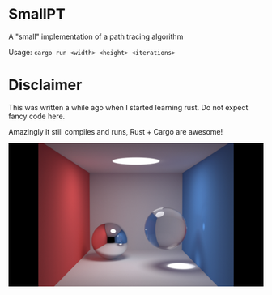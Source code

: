 SmallPT
=======

A "small" implementation of a path tracing algorithm

Usage:
  `cargo run <width> <height> <iterations>`

Disclaimer
==========

This was written a while ago when I started learning rust.
Do not expect fancy code here.

Amazingly it still compiles and runs, Rust + Cargo are awesome!

![Example image (2560 x 1440) 20,000 samples](https://github.com/mjohnson459/rustsmallpt/raw/master/image_2560_1440_20000.jpg)
